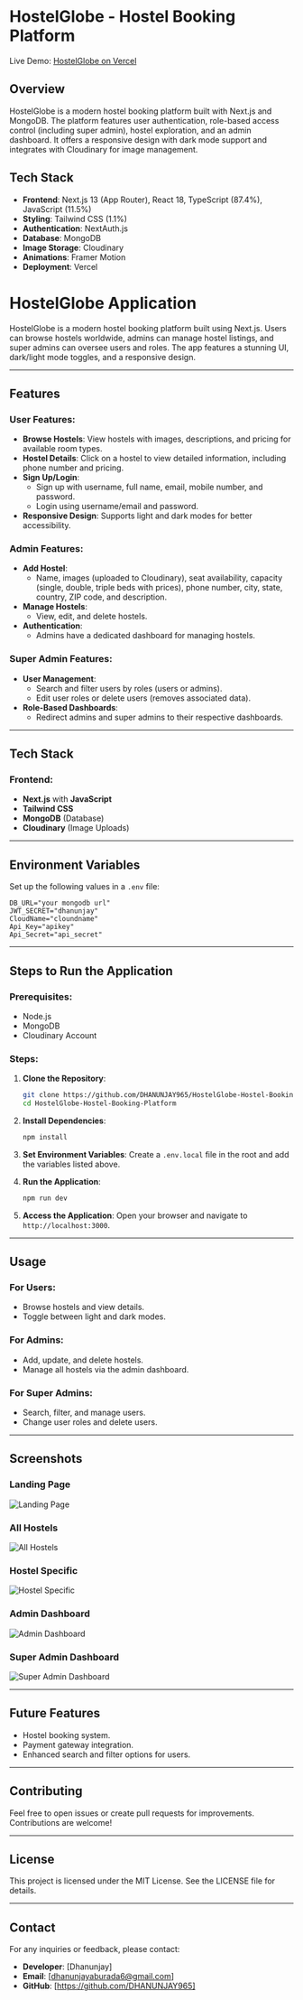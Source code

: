 # HostelGlobe - Hostel Booking Platform

Live Demo: [HostelGlobe on Vercel](https://dhanu-globehostel-booking-platform.vercel.app/)

## Overview

HostelGlobe is a modern hostel booking platform built with Next.js and MongoDB. The platform features user authentication, role-based access control (including super admin), hostel exploration, and an admin dashboard. It offers a responsive design with dark mode support and integrates with Cloudinary for image management.

## Tech Stack

- **Frontend**: Next.js 13 (App Router), React 18, TypeScript (87.4%), JavaScript (11.5%)
- **Styling**: Tailwind CSS (1.1%)
- **Authentication**: NextAuth.js
- **Database**: MongoDB
- **Image Storage**: Cloudinary
- **Animations**: Framer Motion
- **Deployment**: Vercel

# HostelGlobe Application

HostelGlobe is a modern hostel booking platform built using Next.js. Users can browse hostels worldwide, admins can manage hostel listings, and super admins can oversee users and roles. The app features a stunning UI, dark/light mode toggles, and a responsive design.

---

## Features

### User Features:
- **Browse Hostels**: View hostels with images, descriptions, and pricing for available room types.
- **Hostel Details**: Click on a hostel to view detailed information, including phone number and pricing.
- **Sign Up/Login**:
  - Sign up with username, full name, email, mobile number, and password.
  - Login using username/email and password.
- **Responsive Design**: Supports light and dark modes for better accessibility.

### Admin Features:
- **Add Hostel**:
  - Name, images (uploaded to Cloudinary), seat availability, capacity (single, double, triple beds with prices), phone number, city, state, country, ZIP code, and description.
- **Manage Hostels**:
  - View, edit, and delete hostels.
- **Authentication**:
  - Admins have a dedicated dashboard for managing hostels.

### Super Admin Features:
- **User Management**:
  - Search and filter users by roles (users or admins).
  - Edit user roles or delete users (removes associated data).
- **Role-Based Dashboards**:
  - Redirect admins and super admins to their respective dashboards.

---

## Tech Stack

### Frontend:
- **Next.js** with **JavaScript**
- **Tailwind CSS**
- **MongoDB** (Database)
- **Cloudinary** (Image Uploads)

---

## Environment Variables

Set up the following values in a `.env` file:

```env
DB_URL="your mongodb url"
JWT_SECRET="dhanunjay"
CloudName="cloundname"
Api_Key="apikey"
Api_Secret="api_secret"
```

---

## Steps to Run the Application

### Prerequisites:
- Node.js
- MongoDB
- Cloudinary Account

### Steps:

1. **Clone the Repository**:
   ```bash
   git clone https://github.com/DHANUNJAY965/HostelGlobe-Hostel-Booking-Platform
   cd HostelGlobe-Hostel-Booking-Platform
   ```

2. **Install Dependencies**:
   ```bash
   npm install
   ```

3. **Set Environment Variables**:
   Create a `.env.local` file in the root and add the variables listed above.

4. **Run the Application**:
   ```bash
   npm run dev
   ```

5. **Access the Application**:
   Open your browser and navigate to `http://localhost:3000`.

---

## Usage

### For Users:
- Browse hostels and view details.
- Toggle between light and dark modes.

### For Admins:
- Add, update, and delete hostels.
- Manage all hostels via the admin dashboard.

### For Super Admins:
- Search, filter, and manage users.
- Change user roles and delete users.

---


## Screenshots

### Landing Page
![Landing Page](public/landing.png)

### All Hostels
![All Hostels](public/all-hostels.png)

### Hostel Specific
![Hostel Specific](public/hostel-specific.png)

### Admin Dashboard
![Admin Dashboard](public/admin.png)

### Super Admin Dashboard
![Super Admin Dashboard](public/superadmin.png)


---

## Future Features
- Hostel booking system.
- Payment gateway integration.
- Enhanced search and filter options for users.

---

## Contributing
Feel free to open issues or create pull requests for improvements. Contributions are welcome!

---

## License
This project is licensed under the MIT License. See the LICENSE file for details.

---

## Contact
For any inquiries or feedback, please contact:
- **Developer**: [Dhanunjay]
- **Email**: [dhanunjayaburada6@gmail.com]
- **GitHub**: [https://github.com/DHANUNJAY965]
